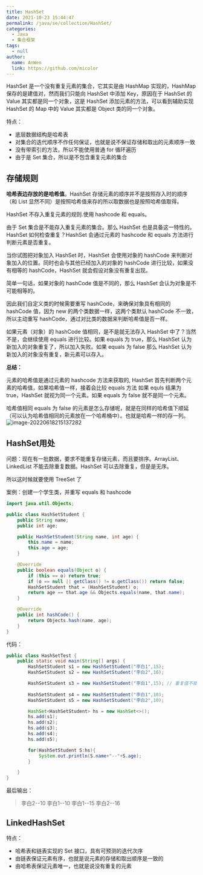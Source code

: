 ```yaml
---
title: HashSet
date: 2021-10-23 15:44:47
permalink: /java/se/collection/HashSet/
categories: 
  - Java
  - 集合框架
tags: 
  - null
author: 
  name: AnWen
  link: https://github.com/micolor
---
```


HashSet 是一个没有重复元素的集合，它其实是由 HashMap 实现的，HashMap 保存的是建值对，然而我们只能向 HashSet 中添加 Key，原因在于 HashSet 的 Value 其实都是同一个对象，这是 HashSet 添加元素的方法，可以看到辅助实现 HashSet 的 Map 中的 Value 其实都是 Object 类的同一个对象。

特点：

- 底层数据结构是哈希表
- 对集合的迭代顺序不作任何保证，也就是说不保证存储和取出的元素顺序一致
- 没有带索引的方法，所以不能使用普通 for 循环遍历
- 由于是 Set 集合，所以是不包含重复元素的集合

## 存储规则

**哈希表边存放的是哈希值**。HashSet 存储元素的顺序并不是按照存入时的顺序（和 List 显然不同）是按照哈希值来存的所以取数据也是按照哈希值取得。

HashSet 不存入重复元素的规则.使用 hashcode 和 equals。

由于 Set 集合是不能存入重复元素的集合。那么 HashSet 也是具备这一特性的。HashSet 如何检查重复？HashSet 会通过元素的 hashcode 和 equals 方法进行判断元素是否重复。

当你试图把对象加入 HashSet 时，HashSet 会使用对象的 hashCode 来判断对象加入的位置。同时也会与其他已经加入的对象的 hashCode 进行比较，如果没有相等的 hashCode，HashSet 就会假设对象没有重复出现。

简单一句话，如果对象的 hashCode 值是不同的，那么 HashSet 会认为对象是不可能相等的。

因此我们自定义类的时候需要重写 hashCode，来确保对象具有相同的 hashCode 值，因为 new 的两个类数据一样，这两个类默认 hashCode 不一致，所以主动重写 hashCode，通过对比类的数据来判断哈希值是否一样。

如果元素（对象）的 hashCode 值相同，是不是就无法存入 HashSet 中了？当然不是，会继续使用 equals 进行比较。如果 equals 为 true，那么 HashSet 认为新加入的对象重复了，所以加入失败。如果 equals 为 false 那么 HashSet 认为新加入的对象没有重复，新元素可以存入。

**总结：**

元素的哈希值是通过元素的 hashcode 方法来获取的, HashSet 首先判断两个元素的哈希值，如果哈希值一样，接着会比较 equals 方法 如果 equls 结果为 true，HashSet 就视为同一个元素。如果 equals 为 false 就不是同一个元素。

哈希值相同 equals 为 false 的元素是怎么存储呢，就是在同样的哈希值下顺延（可以认为哈希值相同的元素放在一个哈希桶中）。也就是哈希一样的存一列。
![image-20220618215137282](https://cdn.jsdelivr.net/gh/Kele-Bingtang/static/img/Java%E9%9B%86%E5%90%88/20220618215138.png)

## HashSet用处

问题：现在有一批数据，要求不能重复存储元素，而且要排序。ArrayList、LinkedList 不能去除重复数据。HashSet 可以去除重复，但是是无序。

所以这时候就要使用 TreeSet 了

案例：创建一个学生类，并重写 equals 和 hashcode

```java
import java.util.Objects;

public class HashSetStudent {
    public String name;
    public int age;

    public HashSetStudent(String name, int age) {
        this.name = name;
        this.age = age;
    }

    @Override
    public boolean equals(Object o) {
        if (this == o) return true;
        if (o == null || getClass() != o.getClass()) return false;
        HashSetStudent that = (HashSetStudent) o;
        return age == that.age && Objects.equals(name, that.name);
    }

    @Override
    public int hashCode() {
        return Objects.hash(name, age);
    }
}
```

代码：

```java
public class HashSetTest {
    public static void main(String[] args) {
        HashSetStudent s1 = new HashSetStudent("李白1",15);
        HashSetStudent s2 = new HashSetStudent("李白2",16);

        HashSetStudent s3 = new HashSetStudent("李白1",15); // 重复值不插入
        
        HashSetStudent s4 = new HashSetStudent("李白1",10);
        HashSetStudent s5 = new HashSetStudent("李白2",10);

        HashSet<HashSetStudent> hs = new HashSet<>();
        hs.add(s1);
        hs.add(s2);
        hs.add(s3);
        hs.add(s4);
        hs.add(s5);

        for(HashSetStudent S:hs){
            System.out.println(S.name+"--"+S.age);
        }

    }
}
```

最后输出：

> 李白2--10
> 李白1--10
> 李白1--15
> 李白2--16

## LinkedHashSet

特点：

- 哈希表和链表实现的 Set 接口，具有可预测的迭代次序
- 由链表保证元素有序，也就是说元素的存储和取出顺序是一致的
- 由哈希表保证元素唯一，也就是说没有重复的元素

